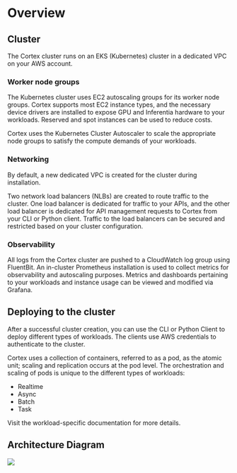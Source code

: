 # Overview

## Cluster

The Cortex cluster runs on an EKS (Kubernetes) cluster in a dedicated VPC on your AWS account.

### Worker node groups

The Kubernetes cluster uses EC2 autoscaling groups for its worker node groups. Cortex supports most EC2 instance types, and the necessary device drivers are installed to expose GPU and Inferentia hardware to your workloads. Reserved and spot instances can be used to reduce costs.

Cortex uses the Kubernetes Cluster Autoscaler to scale the appropriate node groups to satisfy the compute demands of your workloads.

### Networking

By default, a new dedicated VPC is created for the cluster during installation.

Two network load balancers (NLBs) are created to route traffic to the cluster. One load balancer is dedicated for traffic to your APIs, and the other load balancer is dedicated for API management requests to Cortex from your CLI or Python client. Traffic to the load balancers can be secured and restricted based on your cluster configuration.

### Observability

All logs from the Cortex cluster are pushed to a CloudWatch log group using FluentBit. An in-cluster Prometheus installation is used to collect metrics for observability and autoscaling purposes. Metrics and dashboards pertaining to your workloads and instance usage can be viewed and modified via Grafana.

## Deploying to the cluster

After a successful cluster creation, you can use the CLI or Python Client to deploy different types of workloads. The clients use AWS credentials to authenticate to the cluster.

Cortex uses a collection of containers, referred to as a pod, as the atomic unit; scaling and replication occurs at the pod level. The orchestration and scaling of pods is unique to the different types of workloads:

* Realtime
* Async
* Batch
* Task

Visit the workload-specific documentation for more details.

## Architecture Diagram

![](https://user-images.githubusercontent.com/808475/146854233-505fb8c2-513d-4836-920b-5d447da95dee.png)
